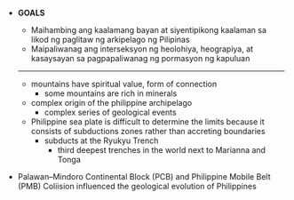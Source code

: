 - **GOALS**
	- Maihambing ang kaalamang bayan at siyentipikong kaalaman sa likod ng paglitaw ng arkipelago ng Pilipinas
	- Maipaliwanag ang interseksyon ng heolohiya, heograpiya, at kasaysayan sa pagpapaliwanag ng pormasyon ng kapuluan
	
	---
	
	- mountains have spiritual value, form of connection
		- some mountains are rich in minerals
	- complex origin of the philippine archipelago
		- complex series of geological events
	- Philippine sea plate is difficult to determine the limits because it consists of subductions zones rather than accreting boundaries
		- subducts at the Ryukyu Trench
			- third deepest trenches in the world next to Marianna and Tonga
- Palawan–Mindoro Continental Block (PCB) and Philippine Mobile Belt (PMB) Coliision influenced the geological evolution of Philippines
